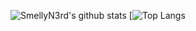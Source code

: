 ![SmellyN3rd's github stats](https://github-readme-stats.vercel.app/api?username=SmellyN3rd&theme=dark)
[![Top Langs](https://github-readme-stats.vercel.app/api/top-langs/?username=SmellyN3rd&theme=dark)
